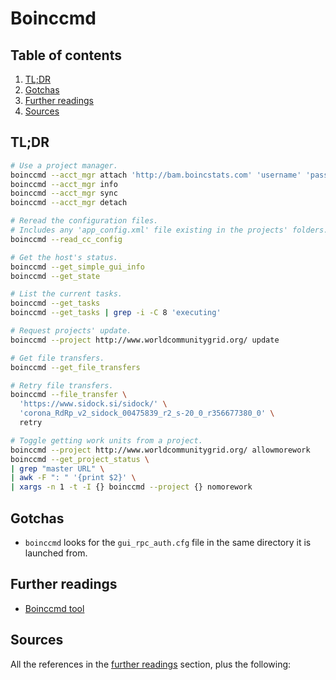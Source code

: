 # Boinccmd

## Table of contents <!-- omit in toc -->

1. [TL;DR](#tldr)
1. [Gotchas](#gotchas)
1. [Further readings](#further-readings)
1. [Sources](#sources)

## TL;DR

```sh
# Use a project manager.
boinccmd --acct_mgr attach 'http://bam.boincstats.com' 'username' 'password'
boinccmd --acct_mgr info
boinccmd --acct_mgr sync
boinccmd --acct_mgr detach

# Reread the configuration files.
# Includes any 'app_config.xml' file existing in the projects' folders.
boinccmd --read_cc_config

# Get the host's status.
boinccmd --get_simple_gui_info
boinccmd --get_state

# List the current tasks.
boinccmd --get_tasks
boinccmd --get_tasks | grep -i -C 8 'executing'

# Request projects' update.
boinccmd --project http://www.worldcommunitygrid.org/ update

# Get file transfers.
boinccmd --get_file_transfers

# Retry file transfers.
boinccmd --file_transfer \
  'https://www.sidock.si/sidock/' \
  'corona_RdRp_v2_sidock_00475839_r2_s-20_0_r356677380_0' \
  retry

# Toggle getting work units from a project.
boinccmd --project http://www.worldcommunitygrid.org/ allowmorework
boinccmd --get_project_status \
| grep "master URL" \
| awk -F ": " '{print $2}' \
| xargs -n 1 -t -I {} boinccmd --project {} nomorework
```

## Gotchas

- `boinccmd` looks for the `gui_rpc_auth.cfg` file in the same directory it is launched from.

## Further readings

- [Boinccmd tool]

## Sources

All the references in the [further readings] section, plus the following:

<!-- project's references -->
[boinccmd tool]: https://boinc.berkeley.edu/wiki/Boinccmd_tool

<!-- in-article references -->
[further readings]: #further-readings

<!-- internal references -->
<!-- external references -->
